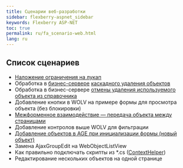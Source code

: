 ```yaml
---
title: Сценарии веб-разработки
sidebar: flexberry-aspnet_sidebar
keywords: Flexberry ASP-NET
toc: true
permalink: ru/fa_scenario-web.html
lang: ru
---
```


## Список сценариев

* [Наложение ограничения на лукап](fa_lookup-limit-web.html)
* Обработка в [бизнес-сервере](fo_businesserver.html) [каскадного удаления объектов](fo_cascade-delete.html)
* Обработка в бизнес-сервере [отмены удаления используемого объекта из справочника](fo_delete-cancel.html)
* Добавление кнопки в WOLV на примере формы для просмотра объекта (без блокировки)
* [Межформенное взаимодействие — передача объекта между страницами](fa_object-transfer-web.html)
* Добавление контролов выше WOLV для фильтрации
* [Добавление объектов в AGE при инициализации формы (новый объект)](fa_ajax-group-edit.html)
* Замена AjaxGroupEdit на WebObjectListView
* Как правильно подключать скрипты из *.cs ([ContextHelper](fa_context-helper.html))
* Редактирование нескольких объектов на одной странице

